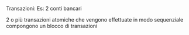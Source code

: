 <link rel="stylesheet" href="../style.css">

Transazioni:
Es: 2 conti bancari

2 o più transazioni atomiche che vengono effettuate in modo sequenziale compongono un blocco di transazioni

